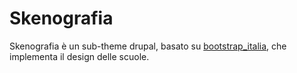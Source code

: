 # Skenografia
Skenografia è un sub-theme drupal, basato su [bootstrap_italia](https://drupal.org/project/bootstrap_italia), che implementa il design delle scuole.
